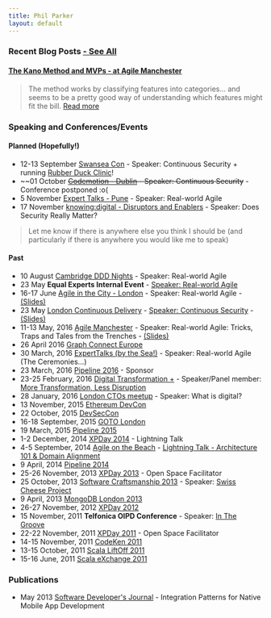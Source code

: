 ```yaml
---
title: Phil Parker
layout: default
---
```


### Recent Blog Posts [- See All](/blog/)

#### [The Kano Method and MVPs - at Agile Manchester](2016/05/16/kano-and-mvp/)
> The method works by classifying features into categories... and seems to be a pretty good way of understanding which features might fit the bill.
> [Read more](2016/05/16/kano-and-mvp/)

### Speaking and Conferences/Events

#### Planned (Hopefully!)

- 12-13 September [Swansea Con](http://swanseacon.co.uk/) - Speaker: Continuous Security + running [Rubber Duck Clinic](https://twitter.com/SwanseaCon/status/771275200918855680)!
- ~~01 October ~~[Codemotion - Dublin](http://dublin2016.codemotionworld.com/) - Speaker: Continuous Security~~ - Conference postponed :o(
- 5 November [Expert Talks - Pune](http://expert-talks.in/) - Speaker: Real-world Agile
- 17 November [knowing:digital - Disruptors and Enablers](https://knowing.digital) - Speaker: Does Security Really Matter?

> Let me know if there is anywhere else you think I should be (and particularly if there is anywhere you would like me to speak)

#### Past

- 10 August [Cambridge DDD Nights](http://www.meetup.com/CambridgeDDDNights/events/231093059/) - Speaker: Real-world Agile
- 23 May **Equal Experts Internal Event** - [Speaker: Real-world Agile](https://www.youtube.com/watch?v=UpCe-YWBGas)
- 16-17 June [Agile in the City - London](http://agileinthecity.net/2016/london/sessions/index.php?session=500) - Speaker: Real-world Agile - [(Slides)](http://www.slideshare.net/EqualExperts/real-world-agile-at-agile-in-the-city-london)
- 23 May [London Continuous Delivery](http://www.meetup.com/London-Continuous-Delivery/events/228002697/) - [Speaker: Continuous Security](https://vimeo.com/168470076) - [(Slides)](http://www.slideshare.net/EqualExperts/continuous-security)
- 11-13 May, 2016 [Agile Manchester](http://agilemanchester.net/2016/sessions/index.php?session=503) - Speaker: Real-world Agile: Tricks, Traps and Tales from the Trenches - [(Slides)](http://www.slideshare.net/EqualExperts/realworld-agile-tricks-traps-and-tales-from-the-trenches)
- 26 April 2016 [Graph Connect Europe](http://graphconnect.com)
- 30 March, 2016 [ExpertTalks (by the Sea!)](http://www.meetup.com/Expert-Talks/events/229575362/) - Speaker: Real-world Agile (The Ceremonies...)
- 23 March, 2016 [Pipeline 2016](http://web.pipelineconf.info/) - Sponsor
- 23-25 February, 2016 [Digital Transformation +](http://www.digitaltransformationplus.com/conference-day-one---february-24th-2016-agendaday) - Speaker/Panel member: [More Transformation, Less Disruption](http://www.cxnetwork.com/cx-digital/videos/how-do-bbc-and-merlin-entertainments-make-the-most/)
- 28 January, 2016 [London CTOs meetup](http://www.meetup.com/LondonCTOs/) - Speaker: What is digital?
- 13 November, 2015 [Ethereum DevCon](https://devcon.ethereum.org/)
- 22 October, 2015 [DevSecCon](https://www.devseccon.com/)
- 16-18 September, 2015 [GOTO London](http://gotocon.com/goto-london-2015/)
- 19 March, 2015 [Pipeline 2015](http://web.pipelineconf.info/2015-event/) 
- 1-2 December, 2014 [XPDay 2014](http://xpday.wordpress.com/) - Lightning Talk
- 4-5 September, 2014 [Agile on the Beach](http://agileonthebeach.com/) - [Lightning Talk - Architecture 101 & Domain Alignment](/2014/09/04/architecture-101+domain-alignment/)
- 9 April, 2014 [Pipeline 2014](http://web.pipelineconf.info/2014-event/)
- 25-26 November, 2013 [XPDay 2013](http://xpday.wordpress.com/) - Open Space Facilitator
- 25 October, 2013 [Software Craftsmanship 2013](http://www.codemanship.co.uk/softwarecraftsmanship/) - Speaker: [Swiss Cheese Project](http://about.swisscheeseproject.com/sc2013.html)
- 9 April, 2013 [MongoDB London 2013](http://www.mongodb.com/events/mongodb-london-2013)
- 26-27 November, 2012 [XPDay 2012](http://xpday.wordpress.com/page/2/)
- 15 November, 2011 **Telfonica OIPD Conference** - Speaker: [In The Groove](http://www.youtube.com/watch?v=fTYwj625Tp8)
- 22-22 November, 2011 [XPDay 2011](http://xpday2011.wordpress.com/) - Open Space Facilitator
- 14-15 November, 2011 [CodeKen 2011](http://codeken.com/codeken-2012/codeken-2011.html)
- 13-15 October, 2011 [Scala LiftOff 2011](https://skillsmatter.com/conferences/803-scala-lift-off-london-2011)
- 15-16 June, 2011 [Scala eXchange 2011](https://skillsmatter.com/conferences/857-scala-exchange-2011)

### Publications

- May 2013 [Software Developer's Journal](http://sdjournal.org/new-issue-iphone-development-all-you-have-to-know/) - Integration Patterns for Native Mobile App Development


